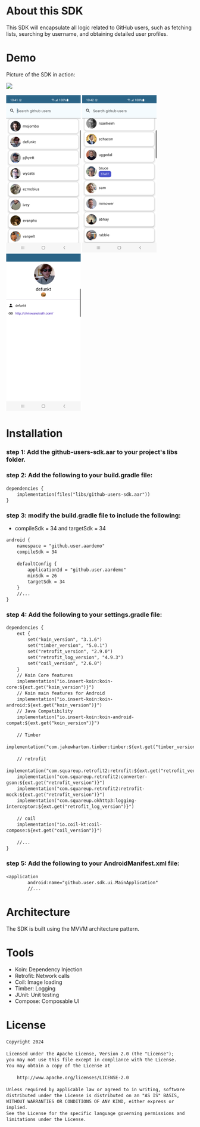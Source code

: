 # About this SDK
This SDK will encapsulate all logic related to GitHub users, such as fetching lists, 
searching by username, and obtaining detailed user profiles.

# Demo
Picture of the SDK in action:

![](https://github.com/givemepassxd999/GitHubUserSDK/blob/release/demo.gif?raw=true)

<div>
<img  src="https://github.com/givemepassxd999/GitHubUserSDK/blob/release/picture01.png?raw=true"  width="200"  />
<img  src="https://github.com/givemepassxd999/GitHubUserSDK/blob/release/picture02.png?raw=true"  width="200"  />
<img  src="https://github.com/givemepassxd999/GitHubUserSDK/blob/release/picture03.png?raw=true"  width="200"  />
</div>


# Installation

### step 1: Add the github-users-sdk.aar to your project's libs folder.
### step 2: Add the following to your build.gradle file:

```
dependencies {
    implementation(files("libs/github-users-sdk.aar"))
}
```
### step 3: modify the build.gradle file to include the following:
* compileSdk = 34 and targetSdk = 34

```
android {
    namespace = "github.user.aardemo"
    compileSdk = 34

    defaultConfig {
        applicationId = "github.user.aardemo"
        minSdk = 26
        targetSdk = 34
    }
    //...
}
```

### step 4: Add the following to your settings.gradle file:

``` 
dependencies {
    ext {
        set("koin_version", "3.1.6")
        set("timber_version", "5.0.1")
        set("retrofit_version", "2.9.0")
        set("retrofit_log_version", "4.9.3")
        set("coil_version", "2.6.0")
    }
    // Koin Core features
    implementation("io.insert-koin:koin-core:${ext.get("koin_version")}")
    // Koin main features for Android
    implementation("io.insert-koin:koin-android:${ext.get("koin_version")}")
    // Java Compatibility
    implementation("io.insert-koin:koin-android-compat:${ext.get("koin_version")}")

    // Timber
    implementation("com.jakewharton.timber:timber:${ext.get("timber_version")}")

    // retrofit
    implementation("com.squareup.retrofit2:retrofit:${ext.get("retrofit_version")}")
    implementation("com.squareup.retrofit2:converter-gson:${ext.get("retrofit_version")}")
    implementation("com.squareup.retrofit2:retrofit-mock:${ext.get("retrofit_version")}")
    implementation("com.squareup.okhttp3:logging-interceptor:${ext.get("retrofit_log_version")}")

    // coil
    implementation("io.coil-kt:coil-compose:${ext.get("coil_version")}")
    
    //...
}
```
### step 5: Add the following to your AndroidManifest.xml file:

```
<application
        android:name="github.user.sdk.ui.MainApplication"
        //...
```

# Architecture
The SDK is built using the MVVM architecture pattern.

# Tools
- Koin: Dependency Injection
- Retrofit: Network calls
- Coil: Image loading
- Timber: Logging
- JUnit: Unit testing
- Compose: Composable UI


# License
```
Copyright 2024 

Licensed under the Apache License, Version 2.0 (the "License");
you may not use this file except in compliance with the License.
You may obtain a copy of the License at

    http://www.apache.org/licenses/LICENSE-2.0

Unless required by applicable law or agreed to in writing, software
distributed under the License is distributed on an "AS IS" BASIS,
WITHOUT WARRANTIES OR CONDITIONS OF ANY KIND, either express or implied.
See the License for the specific language governing permissions and
limitations under the License.

```
